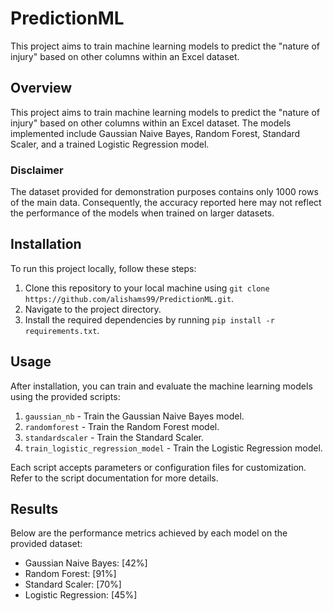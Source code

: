 # PredictionML
This project aims to train machine learning models to predict the "nature of injury" based on other columns within an Excel dataset. 


## Overview

This project aims to train machine learning models to predict the "nature of injury" based on other columns within an Excel dataset. The models implemented include Gaussian Naive Bayes, Random Forest, Standard Scaler, and a trained Logistic Regression model.

### Disclaimer
The dataset provided for demonstration purposes contains only 1000 rows of the main data. Consequently, the accuracy reported here may not reflect the performance of the models when trained on larger datasets.

## Installation

To run this project locally, follow these steps:

1. Clone this repository to your local machine using `git clone https://github.com/alishams99/PredictionML.git`.
2. Navigate to the project directory.
3. Install the required dependencies by running `pip install -r requirements.txt`.

## Usage

After installation, you can train and evaluate the machine learning models using the provided scripts:

1. `gaussian_nb` - Train the Gaussian Naive Bayes model.
2. `randomforest` - Train the Random Forest model.
3. `standardscaler` - Train the Standard Scaler.
4. `train_logistic_regression_model` - Train the Logistic Regression model.

Each script accepts parameters or configuration files for customization. Refer to the script documentation for more details.

## Results

Below are the performance metrics achieved by each model on the provided dataset:

- Gaussian Naive Bayes: [42%]
- Random Forest: [91%]
- Standard Scaler: [70%]
- Logistic Regression: [45%]
